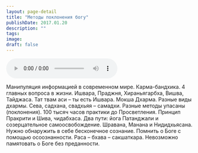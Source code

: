 ```yaml
---
layout: page-detail
title: "Методы поклонения богу"
publishDate: 2017.01.20
description: ""
tags:
image:
draft: false
---
```


<audio title="2017.01.20 - Методы поклонения богу.mp3" src="https://filer-api.advayta.org/v1.0/public/files/73384" controls=""></audio>

 Манипуляция информацией в современном мире. Карма-бандхика. 4 главных вопроса в жизни. Ишвара, Праджня, Хираньягарбха, Вишва, Тайджаса. Тат твам аси – ты есть Ишвара. Мокша Дхарма. Разные виды дхармы. Сева, садхана, свадхьяя – самадхи. Разные методы упасаны (поклонения). 100 тысяч часов практики до Просветления. Принцип Пракрити и Шива, чидабхаса. Два пути: йога Патанджали и созерцательное самоосвобождение. Шравана, Манана и Нидидхьясана. Нужно обнаружить в себе бесконечное сознание. Помнить о Боге с помощью осоознанности. Раса – бхава – сакшаткара. Невозможно памятовать о Боге без преданности. 

  
